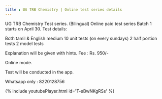 ```yaml
---
title : UG TRB Chemistry | Online test series details
---
```


UG TRB Chemistry Test series. (Bilingual)
Online paid test series Batch 1 starts on April 30.
Test details:

Both tamil & English medium
10 unit tests (on every sundays)
2 half portion tests
2 model tests

Explanation will be given with hints.
Fee : Rs. 950/-

Online mode.

Test will be conducted in the app.

Whatsapp only : 8220128756



{% include youtubePlayer.html id='T-sBwNKgRSs' %}
